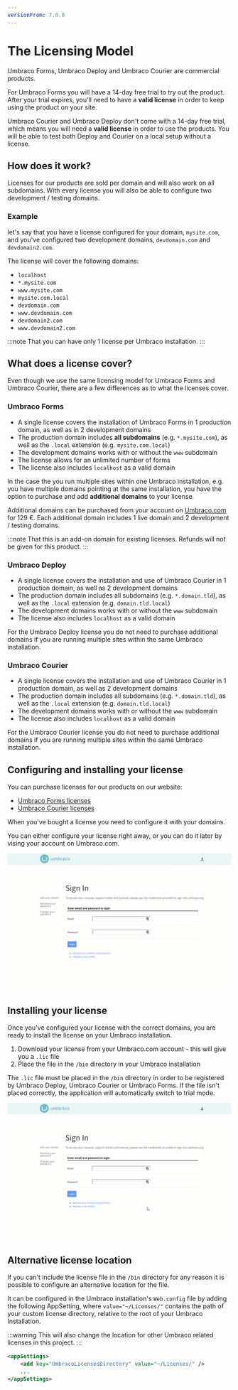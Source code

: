 ```yaml
---
versionFrom: 7.0.0
---
```


# The Licensing Model

Umbraco Forms, Umbraco Deploy and Umbraco Courier are commercial products.

For Umbraco Forms you will have a 14-day free trial to try out the product. After your trial expires, you'll need to have a **valid license** in order to keep using the product on your site.

Umbraco Courier and Umbraco Deploy don't come with a 14-day free trial, which means you will need a **valid license** in order to use the products. You will be able to test both Deploy and Courier on a local setup without a license.

## How does it work?

Licenses for our products are sold per domain and will also work on all subdomains. With every license you will also be able to configure two development / testing domains.

### Example

let's say that you have a license configured for your domain, `mysite.com`, and you've configured two development domains, `devdomain.com` and `devdomain2.com`.

The license will cover the following domains:

- `localhost`
- `*.mysite.com`
- `www.mysite.com`
- `mysite.com.local`
- `devdomain.com`
- `www.devdomain.com`
- `devdomain2.com`
- `www.devdomain2.com`

:::note
That you can have only 1 license per Umbraco installation.
:::

## What does a license cover?

Even though we use the same licensing model for Umbraco Forms and Umbraco Courier, there are a few differences as to what the licenses cover.

### Umbraco Forms

- A single license covers the installation of Umbraco Forms in 1 production domain, as well as in 2 development domains
- The production domain includes **all subdomains** (e.g. `*.mysite.com`), as well as the `.local` extension (e.g. `mysite.com.local`)
- The development domains works with or without the `www` subdomain
- The license allows for an unlimited number of forms
- The license also includes `localhost` as a valid domain

In the case the you run multiple sites within one Umbraco installation, e.g. you have multiple domains pointing at the same installation, you have the option to purchase and add **additional domains** to your license.

Additional domains can be purchased from your account on [Umbraco.com](https://umbraco.com) for 129 €. Each additional domain includes 1 live domain and 2 development / testing domains.

:::note
That this is an add-on domain for existing licenses. Refunds will not be given for this product.
:::

### Umbraco Deploy

- A single license covers the installation and use of Umbraco Courier in 1 production domain, as well as 2 development domains
- The production domain includes all subdomains (e.g. `*.domain.tld`), as well as the `.local` extension (e.g. `domain.tld.local`)
- The development domains works with or without the `www` subdomain
- The license also includes `localhost` as a valid domain

For the Umbraco Deploy license you do not need to purchase additional domains if you are running multiple sites within the same Umbraco installation.

### Umbraco Courier

- A single license covers the installation and use of Umbraco Courier in 1 production domain, as well as 2 development domains
- The production domain includes all subdomains (e.g. `*.domain.tld`), as well as the `.local` extension (e.g. `domain.tld.local`)
- The development domains works with or without the `www` subdomain
- The license also includes `localhost` as a valid domain

For the Umbraco Courier license you do not need to purchase additional domains if you are running multiple sites within the same Umbraco installation.

## Configuring and installing your license

You can purchase licenses for our products on our website:

- [Umbraco Forms licenses](https://umbraco.com/apps/umbraco-forms/)
- [Umbraco Courier licenses](https://umbraco.com/apps/umbraco-courier/)

When you've bought a license you need to configure it with your domains.

You can either configure your license right away, or you can do it later by vising your account on Umbraco.com.

![Configuring Umbraco Forms license](images/configure-forms-license.gif)

## Installing your license

Once you've configured your license with the correct domains, you are ready to install the license on your Umbraco installation.

1. Download your license from your Umbraco.com account - this will give you a `.lic` file
2. Place the file in the `/bin` directory in your Umbraco installation

The `.lic` file must be placed in the `/bin` directory in order to be registered by Umbraco Deploy, Umbraco Courier or Umbraco Forms. If the file isn't placed correctly, the application will automatically switch to trial mode.

![Installing Umbraco Forms license](images/install-forms-license.gif)

## Alternative license location

If you can't include the license file in the `/bin` directory for any reason it is possible to configure an alternative location for the file.

It can be configured in the Umbraco installation's `Web.config` file by adding the following AppSetting, where `value="~/Licenses/"` contains the path of your custom license directory, relative to the root of your Umbraco Installation. 

:::warning
This will also change the location for other Umbraco related licenses in this project.
:::

```xml
<appSettings>
    <add key="UmbracoLicensesDirectory" value="~/Licenses/" />
    ...
</appSettings>
```
